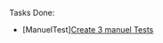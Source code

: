 Tasks Done:
- [ManuelTest][Create 3 manuel Tests](https://github.com/BME-MIT-IET/ivt-hw-2023-mega-bite/pull/3)
